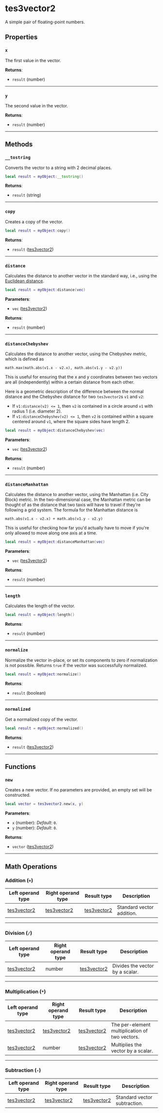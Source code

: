 # tes3vector2
<div class="search_terms" style="display: none">tes3vector2, vector2</div>

<!---
	This file is autogenerated. Do not edit this file manually. Your changes will be ignored.
	More information: https://github.com/MWSE/MWSE/tree/master/docs
-->

A simple pair of floating-point numbers.

## Properties

### `x`
<div class="search_terms" style="display: none">x</div>

The first value in the vector.

**Returns**:

* `result` (number)

***

### `y`
<div class="search_terms" style="display: none">y</div>

The second value in the vector.

**Returns**:

* `result` (number)

***

## Methods

### `__tostring`
<div class="search_terms" style="display: none">__tostring</div>

Converts the vector to a string with 2 decimal places.

```lua
local result = myObject:__tostring()
```

**Returns**:

* `result` (string)

***

### `copy`
<div class="search_terms" style="display: none">copy</div>

Creates a copy of the vector.

```lua
local result = myObject:copy()
```

**Returns**:

* `result` ([tes3vector2](../types/tes3vector2.md))

***

### `distance`
<div class="search_terms" style="display: none">distance</div>

Calculates the distance to another vector in the standard way, i.e., using the [Euclidean distance](https://en.wikipedia.org/wiki/Euclidean_distance).

```lua
local result = myObject:distance(vec)
```

**Parameters**:

* `vec` ([tes3vector2](../types/tes3vector2.md))

**Returns**:

* `result` (number)

***

### `distanceChebyshev`
<div class="search_terms" style="display: none">distancechebyshev</div>

Calculates the distance to another vector, using the Chebyshev metric, which is defined as

	math.max(math.abs(v1.x - v2.x), math.abs(v1.y - v2.y))

This is useful for ensuring that the x and y coordinates between two vectors are all (independently) within a certain distance from each other.

Here is a geometric description of the difference between the normal distance and the Chebyshev distance for two `tes3vector2`s  `v1` and `v2`:

* If `v1:distance(v2) <= 1`, then `v2` is contained in a circle around `v1` with radius 1 (i.e. diameter 2).
* If `v1:distanceChebyshev(v2) <= 1`, then `v2` is contained within a square centered around `v1`, where the square sides have length 2.


```lua
local result = myObject:distanceChebyshev(vec)
```

**Parameters**:

* `vec` ([tes3vector2](../types/tes3vector2.md))

**Returns**:

* `result` (number)

***

### `distanceManhattan`
<div class="search_terms" style="display: none">distancemanhattan</div>

Calculates the distance to another vector, using the Manhattan (i.e. City Block) metric. In the two-dimensional case, the Manhattan metric can be thought of as the distance that two taxis will have to travel if they're following a grid system. The formula for the Manhattan distance is

	math.abs(v1.x - v2.x) + math.abs(v1.y - v2.y) 

This is useful for checking how far you'd actually have to move if you're only allowed to move along one axis at a time.


```lua
local result = myObject:distanceManhattan(vec)
```

**Parameters**:

* `vec` ([tes3vector2](../types/tes3vector2.md))

**Returns**:

* `result` (number)

***

### `length`
<div class="search_terms" style="display: none">length</div>

Calculates the length of the vector.

```lua
local result = myObject:length()
```

**Returns**:

* `result` (number)

***

### `normalize`
<div class="search_terms" style="display: none">normalize</div>

Normalize the vector in-place, or set its components to zero if normalization is not possible. Returns `true` if the vector was successfully normalized.

```lua
local result = myObject:normalize()
```

**Returns**:

* `result` (boolean)

***

### `normalized`
<div class="search_terms" style="display: none">normalized</div>

Get a normalized copy of the vector.

```lua
local result = myObject:normalized()
```

**Returns**:

* `result` ([tes3vector2](../types/tes3vector2.md))

***

## Functions

### `new`
<div class="search_terms" style="display: none">new</div>

Creates a new vector. If no parameters are provided, an empty set will be constructed.

```lua
local vector = tes3vector2.new(x, y)
```

**Parameters**:

* `x` (number): *Default*: `0`.
* `y` (number): *Default*: `0`.

**Returns**:

* `vector` ([tes3vector2](../types/tes3vector2.md))

***

## Math Operations

### Addition (`+`)

| Left operand type | Right operand type | Result type | Description |
| ----------------- | ------------------ | ----------- | ----------- |
| [tes3vector2](../types/tes3vector2.md) | [tes3vector2](../types/tes3vector2.md) | [tes3vector2](../types/tes3vector2.md) | Standard vector addition. |

***

### Division (`/`)

| Left operand type | Right operand type | Result type | Description |
| ----------------- | ------------------ | ----------- | ----------- |
| [tes3vector2](../types/tes3vector2.md) | number | [tes3vector2](../types/tes3vector2.md) | Divides the vector by a scalar. |

***

### Multiplication (`*`)

| Left operand type | Right operand type | Result type | Description |
| ----------------- | ------------------ | ----------- | ----------- |
| [tes3vector2](../types/tes3vector2.md) | [tes3vector2](../types/tes3vector2.md) | [tes3vector2](../types/tes3vector2.md) | The per-element multiplication of two vectors. |
| [tes3vector2](../types/tes3vector2.md) | number | [tes3vector2](../types/tes3vector2.md) | Multiplies the vector by a scalar. |

***

### Subtraction (`-`)

| Left operand type | Right operand type | Result type | Description |
| ----------------- | ------------------ | ----------- | ----------- |
| [tes3vector2](../types/tes3vector2.md) | [tes3vector2](../types/tes3vector2.md) | [tes3vector2](../types/tes3vector2.md) | Standard vector subtraction. |

